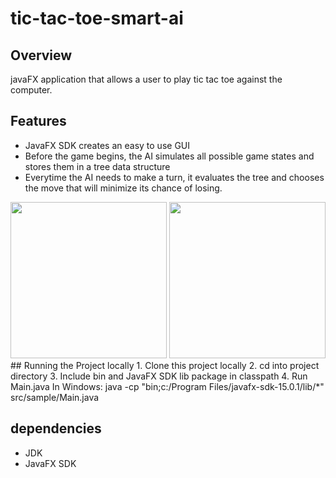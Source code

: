 # tic-tac-toe-smart-ai
## Overview 
javaFX application that allows a user to play tic tac toe against the computer.
## Features
- JavaFX SDK creates an easy to use GUI
- Before the game begins, the AI simulates all possible game states and stores them in a tree data structure
- Everytime the AI needs to make a turn, it evaluates the tree and chooses the move that will minimize its chance of losing.
<img src="https://github.com/duplessisk/tic-tac-toe-smart-ai/blob/main/images/photo1.JPG" width = "250">
<img src="https://github.com/duplessisk/tic-tac-toe-smart-ai/blob/main/images/photo2.JPG" width = "250">  
## Running the Project locally
1. Clone this project locally
2. cd into project directory
3. Include bin and JavaFX SDK lib package in classpath
4. Run Main.java  
   In Windows: java -cp "bin;c:/Program Files/javafx-sdk-15.0.1/lib/*" src/sample/Main.java  
   
## dependencies 
- JDK
- JavaFX SDK 
